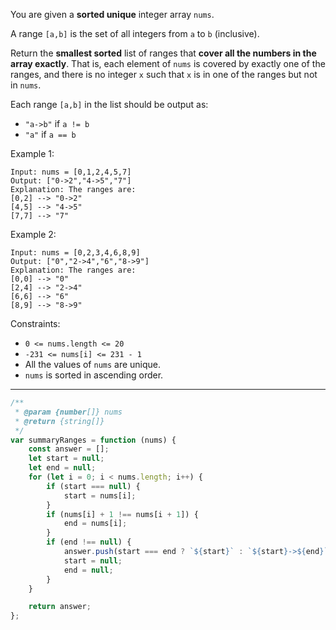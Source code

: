 You are given a **sorted unique** integer array `nums`.

A range `[a,b]` is the set of all integers from `a` to `b` (inclusive).

Return the **smallest sorted** list of ranges that **cover all the numbers in the array exactly**. That is, each element of `nums` is covered by exactly one of the ranges, and there is no integer `x` such that `x` is in one of the ranges but not in `nums`.

Each range `[a,b]` in the list should be output as:

-   `"a->b"` if `a != b`
-   `"a"` if `a == b`

Example 1:

```
Input: nums = [0,1,2,4,5,7]
Output: ["0->2","4->5","7"]
Explanation: The ranges are:
[0,2] --> "0->2"
[4,5] --> "4->5"
[7,7] --> "7"
```

Example 2:

```
Input: nums = [0,2,3,4,6,8,9]
Output: ["0","2->4","6","8->9"]
Explanation: The ranges are:
[0,0] --> "0"
[2,4] --> "2->4"
[6,6] --> "6"
[8,9] --> "8->9"
```

Constraints:

-   `0 <= nums.length <= 20`
-   `-231 <= nums[i] <= 231 - 1`
-   All the values of `nums` are unique.
-   `nums` is sorted in ascending order.

---

```js
/**
 * @param {number[]} nums
 * @return {string[]}
 */
var summaryRanges = function (nums) {
    const answer = [];
    let start = null;
    let end = null;
    for (let i = 0; i < nums.length; i++) {
        if (start === null) {
            start = nums[i];
        }
        if (nums[i] + 1 !== nums[i + 1]) {
            end = nums[i];
        }
        if (end !== null) {
            answer.push(start === end ? `${start}` : `${start}->${end}`);
            start = null;
            end = null;
        }
    }

    return answer;
};
```
